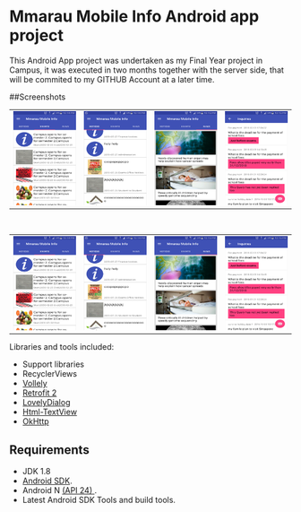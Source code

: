 # Mmarau Mobile Info Android app project

This Android App project was undertaken as my Final Year project in Campus, it was executed in two months together with the server side, that will
be commited to my GITHUB Account at a later time.

##Screenshots
<table>
  <tr>
    <td><img src="https://github.com/KevinGitonga/mmarauinfo/blob/master/screens/events.png"></td>
    <td><img src="https://github.com/KevinGitonga/mmarauinfo/blob/master/screens/notices.png"></td>
    <td><img src="https://github.com/KevinGitonga/mmarauinfo/blob/master/screens/news.png"></td>
    <td><img src="https://github.com/KevinGitonga/mmarauinfo/blob/master/screens/inquiries.png"></td>
  </tr>
</table><br/>
<table>
  <tr>
    <td><img src="https://github.com/KevinGitonga/mmarauinfo/blob/master/screens/events.png"></td>
    <td><img src="https://github.com/KevinGitonga/mmarauinfo/blob/master/screens/notices.png"></td>
    <td><img src="https://github.com/KevinGitonga/mmarauinfo/blob/master/screens/news.png"></td>
    <td><img src="https://github.com/KevinGitonga/mmarauinfo/blob/master/screens/inquiries.png"></td>
  </tr>
</table>

Libraries and tools included:

- Support libraries
- RecyclerViews
- [Vollely](https://github.com/google/volley)
- [Retrofit 2](http://square.github.io/retrofit/)
- [LovelyDialog](https://github.com/yarolegovich/LovelyDialog)
- [Html-TextView](https://github.com/PrivacyApps/html-textview)
- [OkHttp](https://github.com/square/okhttp)

## Requirements

- JDK 1.8
- [Android SDK](http://developer.android.com/sdk/index.html).
- Android N [(API 24) ](http://developer.android.com/tools/revisions/platforms.html).
- Latest Android SDK Tools and build tools.
